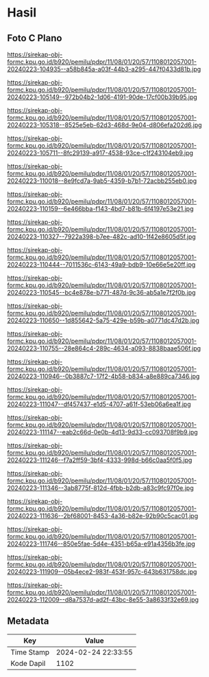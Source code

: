 # Hasil

## Foto C Plano

https://sirekap-obj-formc.kpu.go.id/b920/pemilu/pdpr/11/08/01/20/57/1108012057001-20240223-104935--a58b845a-a03f-44b3-a295-447f0433d81b.jpg

https://sirekap-obj-formc.kpu.go.id/b920/pemilu/pdpr/11/08/01/20/57/1108012057001-20240223-105149--972b04b2-1d06-4191-90de-17cf00b39b95.jpg

https://sirekap-obj-formc.kpu.go.id/b920/pemilu/pdpr/11/08/01/20/57/1108012057001-20240223-105318--8525e5eb-62d3-468d-9e04-d806efa202d6.jpg

https://sirekap-obj-formc.kpu.go.id/b920/pemilu/pdpr/11/08/01/20/57/1108012057001-20240223-105711--8fc29139-a917-4538-93ce-c1f243104eb9.jpg

https://sirekap-obj-formc.kpu.go.id/b920/pemilu/pdpr/11/08/01/20/57/1108012057001-20240223-110018--8e9fcd7a-9ab5-4359-b7b1-72acbb255eb0.jpg

https://sirekap-obj-formc.kpu.go.id/b920/pemilu/pdpr/11/08/01/20/57/1108012057001-20240223-110159--6e466bba-f143-4bd7-b81b-6f4197e53e21.jpg

https://sirekap-obj-formc.kpu.go.id/b920/pemilu/pdpr/11/08/01/20/57/1108012057001-20240223-110327--7922a398-b7ee-482c-ad10-1f42e8605d5f.jpg

https://sirekap-obj-formc.kpu.go.id/b920/pemilu/pdpr/11/08/01/20/57/1108012057001-20240223-110444--7011536c-6143-49a9-bdb9-10e66e5e20ff.jpg

https://sirekap-obj-formc.kpu.go.id/b920/pemilu/pdpr/11/08/01/20/57/1108012057001-20240223-110545--bc4e878e-b771-487d-9c36-ab5a1e7f2f0b.jpg

https://sirekap-obj-formc.kpu.go.id/b920/pemilu/pdpr/11/08/01/20/57/1108012057001-20240223-110650--1d855642-5a75-429e-b59b-a0771dc47d2b.jpg

https://sirekap-obj-formc.kpu.go.id/b920/pemilu/pdpr/11/08/01/20/57/1108012057001-20240223-110755--28e864c4-289c-4634-a093-8838baae506f.jpg

https://sirekap-obj-formc.kpu.go.id/b920/pemilu/pdpr/11/08/01/20/57/1108012057001-20240223-110946--0b3887c7-17f2-4b58-b834-a8e889ca7346.jpg

https://sirekap-obj-formc.kpu.go.id/b920/pemilu/pdpr/11/08/01/20/57/1108012057001-20240223-111047--df457437-e1d5-4707-a61f-53eb06a6ea1f.jpg

https://sirekap-obj-formc.kpu.go.id/b920/pemilu/pdpr/11/08/01/20/57/1108012057001-20240223-111147--eab2c66d-0e0b-4d13-9d33-cc093708f9b9.jpg

https://sirekap-obj-formc.kpu.go.id/b920/pemilu/pdpr/11/08/01/20/57/1108012057001-20240223-111246--f7a2ff59-3bf4-4333-998d-b66c0aa5f0f5.jpg

https://sirekap-obj-formc.kpu.go.id/b920/pemilu/pdpr/11/08/01/20/57/1108012057001-20240223-111346--3ab8775f-812d-4fbb-b2db-a83c9fc97f0e.jpg

https://sirekap-obj-formc.kpu.go.id/b920/pemilu/pdpr/11/08/01/20/57/1108012057001-20240223-111636--2bf68001-8453-4a36-b82e-92b90c5cac01.jpg

https://sirekap-obj-formc.kpu.go.id/b920/pemilu/pdpr/11/08/01/20/57/1108012057001-20240223-111746--850e5fae-5d4e-4351-b65a-e91a4356b3fe.jpg

https://sirekap-obj-formc.kpu.go.id/b920/pemilu/pdpr/11/08/01/20/57/1108012057001-20240223-111909--05b4ece2-983f-453f-957c-643b631758dc.jpg

https://sirekap-obj-formc.kpu.go.id/b920/pemilu/pdpr/11/08/01/20/57/1108012057001-20240223-112009--d8a7537d-ad2f-43bc-8e55-3a8633f32e69.jpg


## Metadata

| Key        | Value               |
| ---------- | ------------------- |
| Time Stamp | 2024-02-24 22:33:55 |
| Kode Dapil | 1102                |



